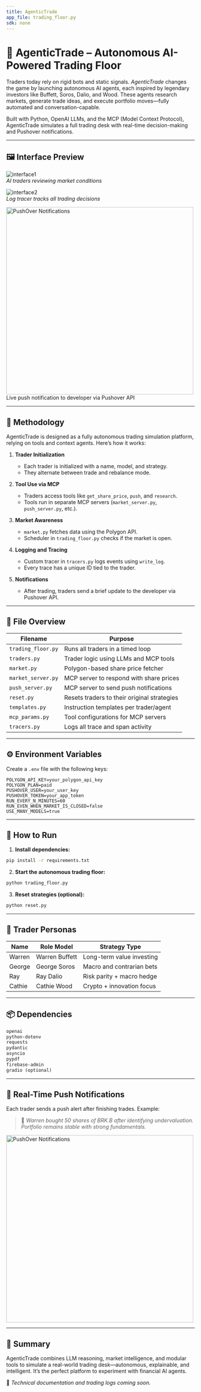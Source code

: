 ```yaml
---
title: AgenticTrade
app_file: trading_floor.py
sdk: none
---
```


# 🤖 AgenticTrade – Autonomous AI-Powered Trading Floor

Traders today rely on rigid bots and static signals. *AgenticTrade* changes the game by launching autonomous AI agents, each inspired by legendary investors like Buffett, Soros, Dalio, and Wood. These agents research markets, generate trade ideas, and execute portfolio moves—fully automated and conversation-capable.

Built with Python, OpenAI LLMs, and the MCP (Model Context Protocol), AgenticTrade simulates a full trading desk with real-time decision-making and Pushover notifications.

---

## 🖼 Interface Preview

![interface1](AgenticTrade_1.png)  
*AI traders reviewing market conditions*

![interface2](AgenticTrade_2.png)  
*Log tracer tracks all trading decisions*

<img src="AgenticTrade_PushOver_1.jpg" alt="PushOver Notifications" width="500"/>  
Live push notification to developer via Pushover API

---

## 🧪 Methodology

AgenticTrade is designed as a fully autonomous trading simulation platform, relying on tools and context agents. Here’s how it works:

1. **Trader Initialization**  
   - Each trader is initialized with a name, model, and strategy.
   - They alternate between trade and rebalance mode.

2. **Tool Use via MCP**  
   - Traders access tools like `get_share_price`, `push`, and `research`.
   - Tools run in separate MCP servers (`market_server.py`, `push_server.py`, etc.).

3. **Market Awareness**  
   - `market.py` fetches data using the Polygon API.
   - Scheduler in `trading_floor.py` checks if the market is open.

4. **Logging and Tracing**  
   - Custom tracer in `tracers.py` logs events using `write_log`.
   - Every trace has a unique ID tied to the trader.

5. **Notifications**  
   - After trading, traders send a brief update to the developer via Pushover API.

---

## 📁 File Overview

| Filename            | Purpose                                        |
|---------------------|------------------------------------------------|
| `trading_floor.py`  | Runs all traders in a timed loop               |
| `traders.py`        | Trader logic using LLMs and MCP tools          |
| `market.py`         | Polygon-based share price fetcher              |
| `market_server.py`  | MCP server to respond with share prices        |
| `push_server.py`    | MCP server to send push notifications          |
| `reset.py`          | Resets traders to their original strategies    |
| `templates.py`      | Instruction templates per trader/agent         |
| `mcp_params.py`     | Tool configurations for MCP servers            |
| `tracers.py`        | Logs all trace and span activity               |

---

## ⚙️ Environment Variables

Create a `.env` file with the following keys:

```env
POLYGON_API_KEY=your_polygon_api_key
POLYGON_PLAN=paid
PUSHOVER_USER=your_user_key
PUSHOVER_TOKEN=your_app_token
RUN_EVERY_N_MINUTES=60
RUN_EVEN_WHEN_MARKET_IS_CLOSED=false
USE_MANY_MODELS=true
```

---

## 🚀 How to Run

1. **Install dependencies:**

```bash
pip install -r requirements.txt
```

2. **Start the autonomous trading floor:**

```bash
python trading_floor.py
```

3. **Reset strategies (optional):**

```bash
python reset.py
```

---

## 👤 Trader Personas

| Name    | Role Model     | Strategy Type              |
|---------|----------------|----------------------------|
| Warren  | Warren Buffett | Long-term value investing  |
| George  | George Soros   | Macro and contrarian bets  |
| Ray     | Ray Dalio      | Risk parity + macro hedge  |
| Cathie  | Cathie Wood    | Crypto + innovation focus  |

---

## 📦 Dependencies

```txt
openai
python-dotenv
requests
pydantic
asyncio
pypdf
firebase-admin
gradio (optional)
```

---

## 🔔 Real-Time Push Notifications

Each trader sends a push alert after finishing trades. Example:

> 💬 *Warren bought 50 shares of BRK.B after identifying undervaluation. Portfolio remains stable with strong fundamentals.*

<img src="AgenticTade_PushOver_2.jpg" alt="PushOver Notifications" width="500"/>  

---

## 📑 Summary

AgenticTrade combines LLM reasoning, market intelligence, and modular tools to simulate a real-world trading desk—autonomous, explainable, and intelligent. It’s the perfect platform to experiment with financial AI agents.

📄 *Technical documentation and trading logs coming soon.*
